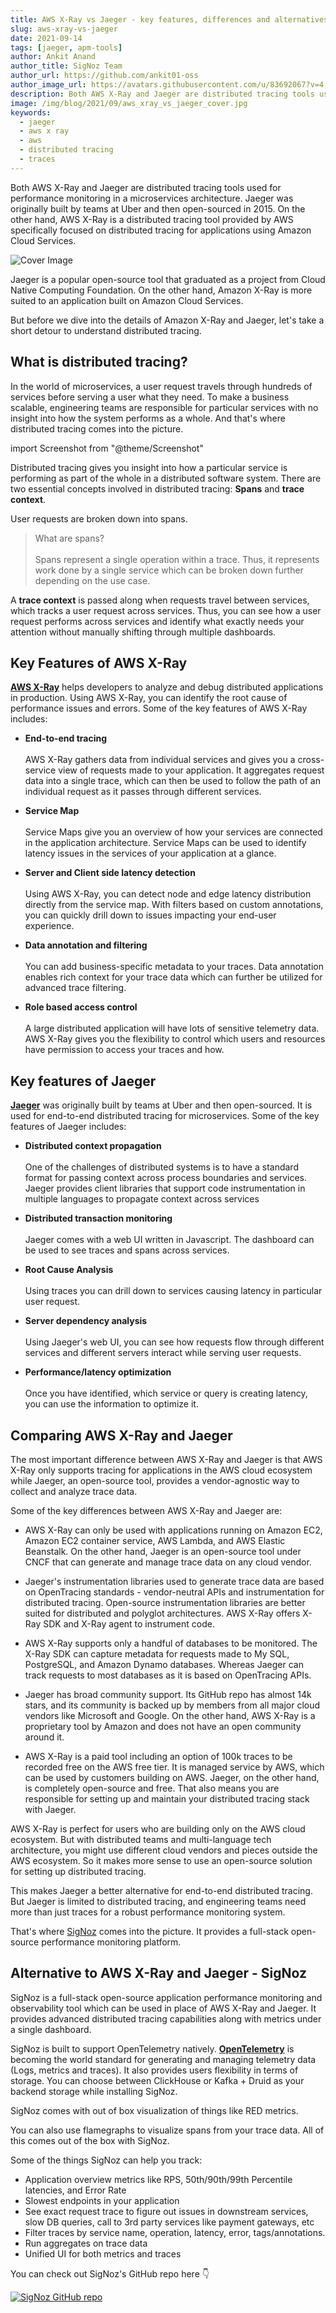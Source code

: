 ```yaml
---
title: AWS X-Ray vs Jaeger - key features, differences and alternatives
slug: aws-xray-vs-jaeger
date: 2021-09-14
tags: [jaeger, apm-tools]
author: Ankit Anand
author_title: SigNoz Team
author_url: https://github.com/ankit01-oss
author_image_url: https://avatars.githubusercontent.com/u/83692067?v=4
description: Both AWS X-Ray and Jaeger are distributed tracing tools used for performance monitoring in a microservices architecture. Jaeger was originally built by teams at Uber and then open-sourced in 2015. On the other hand, AWS X-Ray is a distributed tracing tool provided by AWS specifically focused on distributed tracing for applications using Amazon Cloud Services.
image: /img/blog/2021/09/aws_xray_vs_jaeger_cover.jpg
keywords:
  - jaeger
  - aws x ray
  - aws
  - distributed tracing
  - traces
---
```

<head>
  <link rel="canonical" href="https://signoz.io/blog/aws-xray-vs-jaeger/"/>
</head>

Both AWS X-Ray and Jaeger are distributed tracing tools used for performance monitoring in a microservices architecture. Jaeger was originally built by teams at Uber and then open-sourced in 2015. On the other hand, AWS X-Ray is a distributed tracing tool provided by AWS specifically focused on distributed tracing for applications using Amazon Cloud Services.

<!--truncate-->

![Cover Image](/img/blog/2021/09/aws_xray_vs_jaeger_cover.jpg)

Jaeger is a popular open-source tool that graduated as a project from Cloud Native Computing Foundation. On the other hand, Amazon X-Ray is more suited to an application built on Amazon Cloud Services.

But before we dive into the details of Amazon X-Ray and Jaeger, let's take a short detour to understand distributed tracing.

## What is distributed tracing?

In the world of microservices, a user request travels through hundreds of services before serving a user what they need. To make a business scalable, engineering teams are responsible for particular services with no insight into how the system performs as a whole. And that's where distributed tracing comes into the picture.

import Screenshot from "@theme/Screenshot"

<Screenshot
    alt="Microservices architecture"
    height={500}
    src="/img/blog/2021/09/jaeger_vs_zipkin_microservices_architecture.png"
    title="Microservice architecture of a fictional e-commerce application"
    width={700}
/>

Distributed tracing gives you insight into how a particular service is performing as part of the whole in a distributed software system. There are two essential concepts involved in distributed tracing: **Spans** and **trace context**.

User requests are broken down into spans.

> What are spans?<br></br>
> Spans represent a single operation within a trace. Thus, it represents work done by a single service which can be broken down further depending on the use case.

A **trace context** is passed along when requests travel between services, which tracks a user request across services. Thus, you can see how a user request performs across services and identify what exactly needs your attention without manually shifting through multiple dashboards.

<Screenshot
    alt="Trace context is passed to track user requests across services"
    height={500}
    src="/img/blog/2021/09/opentelemetry_distributed_tracing-min.png"
    title="A trace context is passed when user requests pass from one service to another"
    width={700}
/>

## Key Features of AWS X-Ray
<a href = "https://aws.amazon.com/xray/" rel="noopener noreferrer nofollow" target="_blank" ><b>AWS X-Ray</b></a> helps developers to analyze and debug distributed applications in production. Using AWS X-Ray, you can identify the root cause of performance issues and errors. Some of the key features of AWS X-Ray includes:

- **End-to-end tracing**<br></br>
AWS X-Ray gathers data from individual services and gives you a cross-service view of requests made to your application. It aggregates request data into a single trace, which can then be used to follow the path of an individual request as it passes through different services.

- **Service Map**<br></br>
Service Maps give you an overview of how your services are connected in the application architecture. Service Maps can be used to identify latency issues in the services of your application at a glance.

- **Server and Client side latency detection**<br></br>
Using AWS X-Ray, you can detect node and edge latency distribution directly from the service map. With filters based on custom annotations, you can quickly drill down to issues impacting your end-user experience.

- **Data annotation and filtering**<br></br>
You can add business-specific metadata to your traces. Data annotation enables rich context for your trace data which can further be utilized for advanced trace filtering.

- **Role based access control**<br></br>
A large distributed application will have lots of sensitive telemetry data. AWS X-Ray gives you the flexibility to control which users and resources have permission to access your traces and how.


<Screenshot
    alt="Service maps give an overview of how services are connected in your application"
    height={500}
    src="/img/blog/2021/09/aws_xray_service_maps-min.jpg"
    title="Service Maps feature on AWS X-Ray"
    width={700}
/>

<Screenshot
    alt="Traces capture how a user request travel across services"
    height={500}
    src="/img/blog/2021/09/aws_xray_traces-min.jpg"
    title="User request tracking using traces on AWS X-Ray dashboard"
    width={700}
/>

## Key features of Jaeger
<a href = "https://www.jaegertracing.io/" rel="noopener noreferrer nofollow" target="_blank" ><b>Jaeger</b></a> was originally built by teams at Uber and then open-sourced. It is used for end-to-end distributed tracing for microservices. Some of the key features of Jaeger includes:

- **Distributed context propagation**<br></br>
  One of the challenges of distributed systems is to have a standard format for passing context across process boundaries and services. Jaeger provides client libraries that support code instrumentation in multiple languages to propagate context across services

- **Distributed transaction monitoring**<br></br>
  Jaeger comes with a web UI written in Javascript. The dashboard can be used to see traces and spans across services.

- **Root Cause Analysis**<br></br>
  Using traces you can drill down to services causing latency in particular user request.

- **Server dependency analysis**<br></br>
  Using Jaeger's web UI, you can see how requests flow through different services and different servers interact while serving user requests.

- **Performance/latency optimization**<br></br>
  Once you have identified, which service or query is creating latency, you can use the information to optimize it.

<Screenshot
    alt="Jaeger UI"
    height={500}
    src="/img/blog/2021/08/jaeger_ui-min.png"
    title="Jaeger UI showing services and corresponding traces"
    width={700}
/>

## Comparing AWS X-Ray and Jaeger
The most important difference between AWS X-Ray and Jaeger is that AWS X-Ray only supports tracing for applications in the AWS cloud ecosystem while Jaeger, an open-source tool, provides a vendor-agnostic way to collect and analyze trace data.

Some of the key differences between AWS X-Ray and Jaeger are:

- AWS X-Ray can only be used with applications running on Amazon EC2, Amazon EC2 container service, AWS Lambda, and AWS Elastic Beanstalk. On the other hand, Jaeger is an open-source tool under CNCF that can generate and manage trace data on any cloud vendor.

- Jaeger's instrumentation libraries used to generate trace data are based on OpenTracing standards - vendor-neutral APIs and instrumentation for distributed tracing. Open-source instrumentation libraries are better suited for distributed and polyglot architectures. AWS X-Ray offers X-Ray SDK and X-Ray agent to instrument code.

- AWS X-Ray supports only a handful of databases to be monitored. The X-Ray SDK can capture metadata for requests made to My SQL, PostgreSQL, and Amazon Dynamo databases. Whereas Jaeger can track requests to most databases as it is based on OpenTracing APIs.

- Jaeger has broad community support. Its GitHub repo has almost 14k stars, and its community is backed up by members from all major cloud vendors like Microsoft and Google. On the other hand, AWS X-Ray is a proprietary tool by Amazon and does not have an open community around it.

- AWS X-Ray is a paid tool including an option of 100k traces to be recorded free on the AWS free tier. It is managed service by AWS, which can be used by customers building on AWS. Jaeger, on the other hand, is completely open-source and free. That also means you are responsible for setting up and maintain your distributed tracing stack with Jaeger.

AWS X-Ray is perfect for users who are building only on the AWS cloud ecosystem. But with distributed teams and multi-language tech architecture, you might use different cloud vendors and pieces outside the AWS ecosystem. So it makes more sense to use an open-source solution for setting up distributed tracing.

This makes Jaeger a better alternative for end-to-end distributed tracing. But Jaeger is limited to distributed tracing, and engineering teams need more than just traces for a robust performance monitoring system.

That's where [SigNoz](https://signoz.io/) comes into the picture. It provides a full-stack open-source performance monitoring platform.

## Alternative to AWS X-Ray and Jaeger - SigNoz
SigNoz is a full-stack open-source application performance monitoring and observability tool which can be used in place of AWS X-Ray and Jaeger. It provides advanced distributed tracing capabilities along with metrics under a single dashboard.

 SigNoz is built to support OpenTelemetry natively. <a href = "https://opentelemetry.io/" rel="noopener noreferrer nofollow" target="_blank" ><b>OpenTelemetry</b></a> is becoming the world standard for generating and managing telemetry data (Logs, metrics and traces). It also provides users flexibility in terms of storage. You can choose between ClickHouse or Kafka + Druid as your backend storage while installing SigNoz.

 <Screenshot
    alt="Architecture of SigNoz with OpenTelemetry and ClickHouse"
    height={500}
    src="/img/blog/2021/09/SigNoz_architecture_clickhouse.png"
    title="Architecture of SigNoz with ClickHouse as storage backend and OpenTelemetry for code instrumentatiion"
    width={700}
/>

SigNoz comes with out of box visualization of things like RED metrics.

<Screenshot
    alt="SigNoz UI showing the popular RED metrics"
    height={500}
    src="/img/blog/common/signoz_charts_application_metrics.png"
    title="SigNoz UI showing application overview metrics like RPS, 50th/90th/99th Percentile latencies, and Error Rate"
    width={700}
/>

You can also use flamegraphs to visualize spans from your trace data. All of this comes out of the box with SigNoz.

<Screenshot
    alt="Flamegraphs used to visualie spans of distributed tracing in SigNoz UI"
    height={500}
    src="/img/blog/common/signoz_charts_application_metrics.png"
    title="Flamegraphs showing exact duration taken by each spans - a concept of distributed tracing"
    width={700}
/>


Some of the things SigNoz can help you track:

- Application overview metrics like RPS, 50th/90th/99th Percentile latencies, and Error Rate
- Slowest endpoints in your application
- See exact request trace to figure out issues in downstream services, slow DB queries, call to 3rd party services like payment gateways, etc
- Filter traces by service name, operation, latency, error, tags/annotations.
- Run aggregates on trace data
- Unified UI for both metrics and traces

You can check out SigNoz's GitHub repo here 👇

[![SigNoz GitHub repo](/img/blog/common/signoz_github.png)](https://github.com/SigNoz/signoz)

